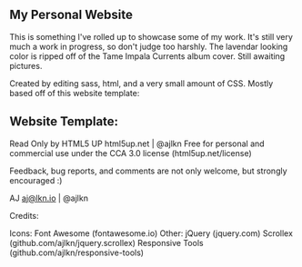 ## My Personal Website
This is something I've rolled up to showcase some of my work. It's still very much a work in progress, so don't judge too harshly.
The lavendar looking color is ripped off of the Tame Impala Currents album cover. Still awaiting pictures.

Created by editing sass, html, and a very small amount of CSS. Mostly based off of this website template:
## Website Template:
Read Only by HTML5 UP
html5up.net | @ajlkn
Free for personal and commercial use under the CCA 3.0 license (html5up.net/license)

Feedback, bug reports, and comments are not only welcome, but strongly encouraged :)

AJ
aj@lkn.io | @ajlkn

Credits:

Icons:
	Font Awesome (fontawesome.io)
Other:
	jQuery (jquery.com)
	Scrollex (github.com/ajlkn/jquery.scrollex)
	Responsive Tools (github.com/ajlkn/responsive-tools)
